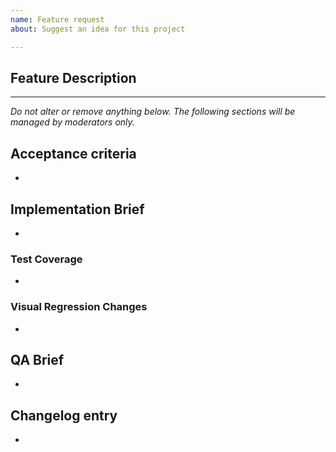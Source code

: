 ```yaml
---
name: Feature request
about: Suggest an idea for this project

---
```


## Feature Description

<!-- Please describe clear and concisely which problem the feature would solve or which publisher needs it would address. -->

---------------

_Do not alter or remove anything below. The following sections will be managed by moderators only._

## Acceptance criteria

* <!-- One or more bullet points for acceptance criteria. -->

## Implementation Brief

* <!-- One or more bullet points for how to technically implement the feature. -->

### Test Coverage
* <!-- One or more bullet points for how to implement automated tests to verify the feature works. -->

### Visual Regression Changes
* <!-- One or more bullet points describing how the feature will affect visual regression tests, if applicable. -->

## QA Brief

* <!-- One or more bullet points for how to test that the feature works as expected. -->

## Changelog entry

* <!-- One sentence summarizing the PR, to be used in the changelog. -->
